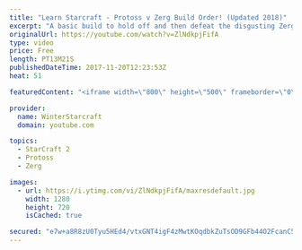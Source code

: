 ```yaml
---
title: "Learn Starcraft - Protoss v Zerg Build Order! (Updated 2018)"
excerpt: "A basic build to hold off and then defeat the disgusting Zerg! Meant for lower level players who have little direction, not for high level players looking for the dankest meta :) -- Watch live at https://www.twitch.tv/wintergaming"
originalUrl: https://youtube.com/watch?v=ZlNdkpjFifA
type: video
price: Free
length: PT13M21S
publishedDateTime: 2017-11-20T12:23:53Z
heat: 51

featuredContent: "<iframe width=\"800\" height=\"500\" frameborder=\"0\" src=\"https://www.youtube.com/embed/ZlNdkpjFifA\" allow=\"accelerometer; autoplay; encrypted-media; gyroscope; picture-in-picture\" allowfullscreen></iframe>"

provider:
  name: WinterStarcraft
  domain: youtube.com

topics:
  - StarCraft 2
  - Protoss
  - Zerg

images:
  - url: https://i.ytimg.com/vi/ZlNdkpjFifA/maxresdefault.jpg
    width: 1280
    height: 720
    isCached: true

secured: "e7w+a8R8zU0Tyu5HEd4/vtxGNT4igF4zMwtKOqdbkZuTsOD9GFb44O2FcanC5jLnGk7vJI/Ump3Qiv9IrsQeMHyXAlh43ZiHam4qPAeTzFCkhVdrTTs5XK9dMrF3bDnaMv0PYo3oYKWFn4IrblJWVtSHhUCaVAkO1Iolfn6QrpY5XcgJGeQ+8Va628tdWh680bQmyOTW4Wj2R4AG5cES5ztzOdtYbPXcemei7OqqwWxcjuP4bmeispb1/wzJBCrteq6TYfmjYvij8g4oNMLYGx5ab8M6FAbtFxZ+h5fJtY0jDGcb4ksTRSVtJRIcAbNjVBWrymoVYfyhdE8/5KZKE3E5NG59XCOIRnZ7+NcPYMlMhOr4GHj4xK2FdQgakYNaO+XUCzvJNhG5BaCeR/6dIDXcKLcaOw1AnOYP+Cr6E5w=;6SIpLSpSrlKUdGFxJRiy8w=="
---
```


